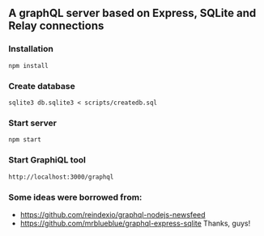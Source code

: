 ## A graphQL server based on Express, SQLite and Relay connections 

### Installation

```
npm install
```

### Create database

```
sqlite3 db.sqlite3 < scripts/createdb.sql
```

### Start server

```
npm start
```

### Start GraphiQL tool

```
http://localhost:3000/graphql
```

### Some ideas were borrowed from:
* https://github.com/reindexio/graphql-nodejs-newsfeed
* https://github.com/mrblueblue/graphql-express-sqlite
Thanks, guys!
